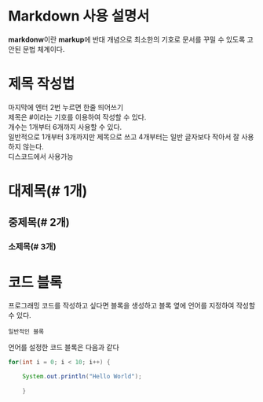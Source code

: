 # Markdown 사용 설명서

**markdonw**이란 **markup**에 반대 개념으로 최소한의 기호로 문서를 꾸밀 수 있도록 고안된 문법 체계이다.

# 제목 작성법

마지막에 엔터 2번 누르면 한줄 띄어쓰기  
제목은 #이라는 기호를 이용하여 작성할 수 있다.  
개수는 1개부터 6개까지 사용할 수 있다.  
일반적으로 1개부터 3개까지만 제목으로 쓰고 4개부터는 일반 글자보다 작아서 잘 사용하지 않는다.  
디스코드에서 사용가능

# 대제목(# 1개)
## 중제목(# 2개)
### 소제목(# 3개)

# 코드 블록

프로그래밍 코드를 작성하고 싶다면 블록을 생성하고 블록 옆에 언어를 지정하여 작성할 수 있다.

```
일반적인 블록
```

언어를 설정한 코드 블록은 다음과 같다

```java
for(int i = 0; i < 10; i++) {

	System.out.println("Hello World");
	
	}
```